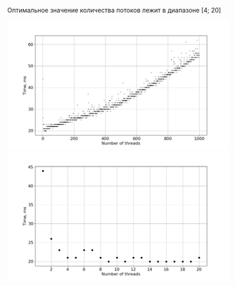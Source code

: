 Оптимальное значение количества потоков лежит в диапазоне [4; 20]

![](graph1.png "graph1")
![](graph2.png "graph2")